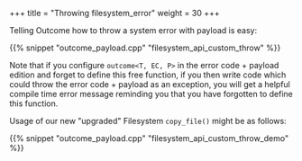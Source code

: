 +++
title = "Throwing filesystem_error"
weight = 30
+++

Telling Outcome how to throw a system error with payload is easy:

{{% snippet "outcome_payload.cpp" "filesystem_api_custom_throw" %}}

Note that if you configure `outcome<T, EC, P>` in the error code + payload
edition and forget to define this free function, if you then write code
which could throw the error code + payload as an exception, you will get
a helpful compile time error message reminding you that you have forgotten
to define this function.

Usage of our new "upgraded" Filesystem `copy_file()` might be as follows:

{{% snippet "outcome_payload.cpp" "filesystem_api_custom_throw_demo" %}}

